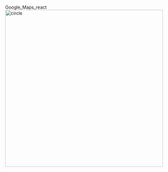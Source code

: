 Google_Maps_react
<img width="501" alt="circle" src="https://user-images.githubusercontent.com/75828293/134043457-ab219bd2-1034-42ff-8d63-f1c60a47d550.png">
